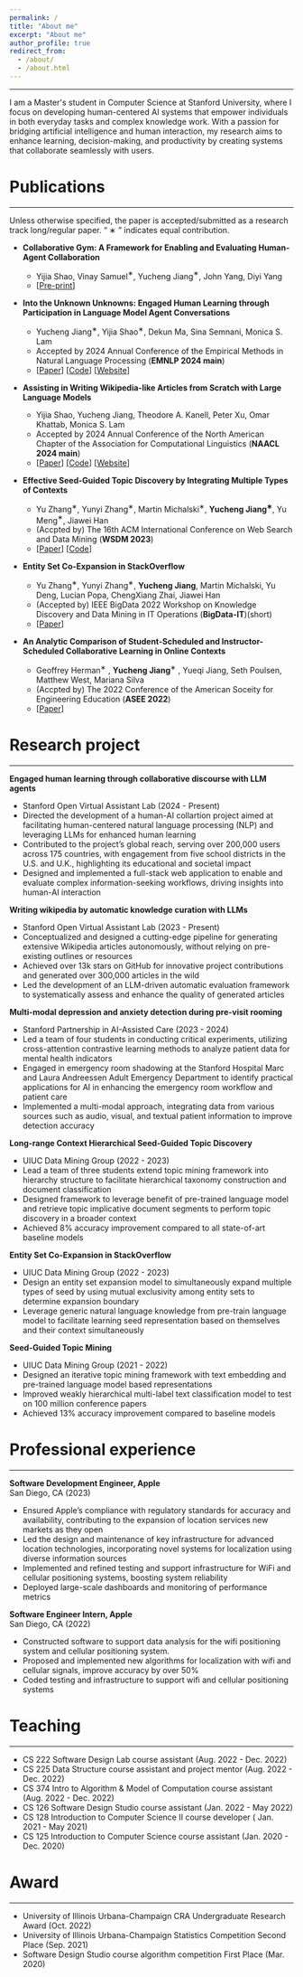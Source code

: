```yaml
---
permalink: /
title: "About me"
excerpt: "About me"
author_profile: true
redirect_from: 
  - /about/
  - /about.html
---
```


---

I am a Master's student in Computer Science at Stanford University, where I focus on developing human-centered AI systems that empower individuals in both everyday tasks and complex knowledge work. With a passion for bridging artificial intelligence and human interaction, my research aims to enhance learning, decision-making, and productivity by creating systems that collaborate seamlessly with users.


# Publications

---

Unless otherwise specified, the paper is accepted/submitted as a research track long/regular paper. “ ∗ ” indicates equal contribution.

- **Collaborative Gym: A Framework for Enabling and Evaluating Human-Agent Collaboration**
  - Yijia Shao, Vinay Samuel$^∗$, Yucheng Jiang$^∗$, John Yang, Diyi Yang
  - [[Pre-print](https://arxiv.org/abs/2412.15701)]

- **Into the Unknown Unknowns: Engaged Human Learning through Participation in Language Model Agent Conversations**  
  - Yucheng Jiang$^∗$, Yijia Shao$^∗$, Dekun Ma, Sina Semnani, Monica S. Lam  
  - Accepted by 2024 Annual Conference of the Empirical Methods in Natural Language Processing  (**EMNLP 2024 main**)
  - [[Paper](https://aclanthology.org/2024.emnlp-main.554/)] [[Code](https://github.com/stanford-oval/storm)] [[Website](http://storm.genie.stanford.edu)]


- **Assisting in Writing Wikipedia-like Articles from Scratch with Large Language Models**  
  - Yijia Shao, Yucheng Jiang, Theodore A. Kanell, Peter Xu, Omar Khattab, Monica S. Lam  
  - Accepted by 2024 Annual Conference of the North American Chapter of the Association for Computational Linguistics (**NAACL 2024 main**)
  - [[Paper](https://aclanthology.org/2024.naacl-long.347/)] [[Code](https://github.com/stanford-oval/storm)] [[Website](http://storm.genie.stanford.edu)]


- **Effective Seed-Guided Topic Discovery by Integrating Multiple Types of Contexts**
  - Yu Zhang$^∗$, Yunyi Zhang$^∗$, Martin Michalski$^∗$, **Yucheng Jiang$^∗$**, Yu Meng$^∗$, Jiawei Han
  - (Accpted by) The 16th ACM International Conference on Web Search and Data Mining (**WSDM 2023**)
  - [[Paper](https://dl.acm.org/doi/10.1145/3539597.3570475)] [[Code](https://github.com/yzhan238/SeedTopicMine)]


- **Entity Set Co-Expansion in StackOverflow** 
  - Yu Zhang$^∗$, Yunyi Zhang$^∗$, **Yucheng Jiang**, Martin Michalski, Yu Deng, Lucian Popa, ChengXiang Zhai, Jiawei Han
  - (Accepted by) IEEE BigData 2022 Workshop on Knowledge Discovery and Data Mining in IT Operations (**BigData-IT**)(short)
  - [[Paper](https://arxiv.org/abs/2212.02271)]

- **An Analytic Comparison of Student-Scheduled and Instructor-Scheduled Collaborative Learning in Online Contexts**
  - Geoffrey Herman$^∗$ , **Yucheng Jiang**$^∗$ , Yueqi Jiang, Seth Poulsen, Matthew West, Mariana Silva
  - (Accpted by) The 2022 Conference of the American Soceity for Engineering Education (**ASEE 2022**)
  - [[Paper](https://peer.asee.org/an-analytic-comparison-of-student-scheduled-and-instructor-scheduled-collaborative-learning-in-online-contexts.pdf)]


# Research project

---

**Engaged human learning through collaborative discourse with LLM agents**  
- Stanford Open Virtual Assistant Lab (2024 - Present)  
- Directed the development of a human-AI collartion project aimed at facilitating human-centered natural language
processing (NLP) and leveraging LLMs for enhanced human learning
- Contributed to the project’s global reach, serving over 200,000 users across 175 countries, with engagement from five
school districts in the U.S. and U.K., highlighting its educational and societal impact
- Designed and implemented a full-stack web application to enable and evaluate complex information-seeking workflows,
driving insights into human-AI interaction

**Writing wikipedia by automatic knowledge curation with LLMs**  
- Stanford Open Virtual Assistant Lab (2023 - Present)  
- Conceptualized and designed a cutting-edge pipeline for generating extensive Wikipedia articles autonomously, without
relying on pre-existing outlines or resources
- Achieved over 13k stars on GitHub for innovative project contributions and generated over 300,000 articles in the wild
- Led the development of an LLM-driven automatic evaluation framework to systematically assess and enhance the quality
of generated articles

**Multi-modal depression and anxiety detection during pre-visit rooming**  
- Stanford Partnership in AI-Assisted Care (2023 - 2024)  
- Led a team of four students in conducting critical experiments, utilizing cross-attention contrastive learning methods to
analyze patient data for mental health indicators
- Engaged in emergency room shadowing at the Stanford Hospital Marc and Laura Andreessen Adult Emergency
Department to identify practical applications for AI in enhancing the emergency room workflow and patient care
- Implemented a multi-modal approach, integrating data from various sources such as audio, visual, and textual patient
information to improve detection accuracy

**Long-range Context Hierarchical Seed-Guided Topic Discovery**
- UIUC Data Mining Group (2022 - 2023)
- Lead a team of three students extend topic mining framework into hierarchy structure to facilitate hierarchical taxonomy
construction and document classification
- Designed framework to leverage benefit of pre-trained language model and retrieve topic implicative document segments to
perform topic discovery in a broader context
- Achieved 8% accuracy improvement compared to all state-of-art baseline models


**Entity Set Co-Expansion in StackOverflow**
- UIUC Data Mining Group (2022 - 2023)
- Design an entity set expansion model to simultaneously expand multiple types of seed by using mutual exclusivity among
entity sets to determine expansion boundary
- Leverage generic natural language knowledge from pre-train language model to facilitate learning seed representation based
on themselves and their context simultaneously

**Seed-Guided Topic Mining**
- UIUC Data Mining Group (2021 - 2022)
- Designed an iterative topic mining framework with text embedding and pre-trained language model based representations
- Improved weakly hierarchical multi-label text classification model to test on 100 million conference papers
- Achieved 13% accuracy improvement compared to baseline models

# Professional experience

---

**Software Development Engineer, Apple**  
San Diego, CA (2023)  
- Ensured Apple’s compliance with regulatory standards for accuracy and availability, contributing to the expansion of
location services new markets as they open
- Led the design and maintenance of key infrastructure for advanced location technologies, incorporating novel systems for
localization using diverse information sources
- Implemented and refined testing and support infrastructure for WiFi and cellular positioning systems, boosting system
reliability
- Deployed large-scale dashboards and monitoring of performance metrics

**Software Engineer Intern, Apple**  
San Diego, CA (2022)  
- Constructed software to support data analysis for the wifi positioning system and cellular positioning system.  
- Proposed and implemented new algorithms for localization with wifi and cellular signals, improve accuracy by over 50%
- Coded testing and infrastructure to support wifi and cellular positioning systems


# Teaching

---

- CS 222 Software Design Lab course assistant   (Aug. 2022 - Dec. 2022)
- CS 225 Data Structure course assistant and project mentor            (Aug. 2022 - Dec. 2022)
- CS 374 Intro to Algorithm \& Model of Computation course assistant     (Aug. 2022 - Dec. 2022)
- CS 126 Software Design Studio course assistant      (Jan. 2022 - May 2022)
- CS 128 Introduction to Computer Science II course developer                                     ( Jan. 2021 - May 2021)
- CS 125 Introduction to Computer Science course assistant                                            (Jan. 2020 - Dec. 2020)



# Award

---

- University of Illinois Urbana-Champaign CRA Undergraduate Research Award          (Oct. 2022)
- University of Illinois Urbana-Champaign Statistics Competition Second Place            (Sep. 2021)
- Software Design Studio course algorithm competition First Place                                 (Mar. 2020)
